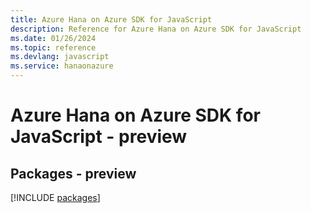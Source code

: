 ```yaml
---
title: Azure Hana on Azure SDK for JavaScript
description: Reference for Azure Hana on Azure SDK for JavaScript
ms.date: 01/26/2024
ms.topic: reference
ms.devlang: javascript
ms.service: hanaonazure
---
```

# Azure Hana on Azure SDK for JavaScript - preview
## Packages - preview
[!INCLUDE [packages](hana-on-azure-index.md)]